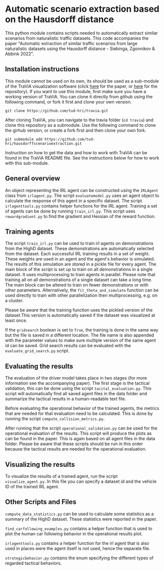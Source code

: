 # Automatic scenario extraction based on the Hausdorff distance
This python module contains scripts needed to automatically extract similar scenarios from naturalistic traffic datasets. This code accompanies the paper 
"Automatic extraction of similar traffic scenarios from large naturalistic datasets using the Hausdorff distance - Siebinga, Zgonnikov & Abbink 2022". 

## Installation instructions
This module cannot be used on its own, its should be used as a sub-module of the TraViA visualization software (click 
[here](https://joss.theoj.org/papers/10.21105/joss.03607) for the paper, or [here](https://github.com/tud-hri/travia) for the repository). If you want to 
use this module, first make sure you have a working version of TraViA. You can clone it directly from github using the following command, or fork it first 
and clone your own version.

```
git clone https://github.com/tud-hri/travia.git
```

After cloning TraViA, you can navigate to the travia folder (`cd travia`) and clone this repository as a submodule. Use the following command to clone the 
girhub version, or create a fork first and then clone your own fork.

```
git submodule add https://github.com/tud-hri/hausdorffscenarioextraction.git
```

Instruction on how to get the data and how to work with TraViA can be found in the TraViA README file. See the instructions below for how to work with this 
sub-module.

## General overview 
An object representing the IRL agent can be constructed using the `IRLAgent` class from `irlagent.py`. The script `evaluatemodel.py` uses an agent object
to calculate the response of this agent in a specific dataset. The script `irlagenttools.py` contains helper functions for the IRL agent. Training a set of 
agents can be done by running `train_irl.py`. This script uses `rewardgradient.py` to find the gradient and Hessian of the reward function.

## Training agents
The script `train_irl.py` can be used to train irl agents on demonstrations from the HighD dataset. These demonstrations are automatically selected from the 
dataset. Each successful IRL training results in a set of weight. These weights are used in an agent and the agent's behavior is simulated. The results of 
this simulation are stored in a pickle file for every agent. The main block of the script is set up to train on all demonstrations in a single dataset. It 
uses multiprocessing to train agents in parallel. Please note that training all on all demonstrations of a single dataset can take a long time. The main 
block can be altered to train on fewer demonstrations or with other parameters. Alternatively, the `fit_theta_and_simulate` function can be used directly to 
train with other parallelization then multiprocessing, e.g. on a cluster.  

Please be aware that the training function uses the pickled version of the dataset.This version is automatically saved if the dataset was visualized at 
least once.

If the `gridsearch` boolean is set to `True`, the training is done in the same way but the file is saved in a different location. The file name is also 
appended with the parameter values to make sure multiple version of the same agent id can be saved. Grid search results can be evaluated with the 
`evaluate_grid_search.py` script.  

## Evaluating the results
The evaluation of the driver model takes place in two stages (for more information see the accompanying paper). The first stage is the tactical validation, 
this can be done using the script `tacital_evaluation.py`. This script will automatically find all saved agent files in the data folder and summarize the 
tactical results in a human-readable text file. 

Before evaluating the operational behavior of the trained agents, the metrics that are needed for that evaluation need to be calculated. This is done by running
the script `compute_collision_metrics.py`.

After running that the script `operational_validation.py` can be used for the operational evaluation of the results. This script will produce the plots as
can be found in the paper. This is again based on all agent files in the data folder. Please be aware that these scripts should be run in this order because 
the tactical results are needed for the operational evaluation.

## Visualizing the results
To visualize the results of a trained agent, run the script `visualize_agent.py`. In this file you can specify a dataset id and the vehicle ID of the 
trained IRL agent.  

## Other Scripts and Files
`compute_data_statistics.py` can be used to calculate some statistics as a summary of the HighD dataset. These statistics were reported in the paper.

`find_carfollowing_examples.py` contains a helper function that is used to plot the human car following behavior in the operational results plot.

`irlagenttools.py` contains a helper function for the irl agent that is also used in places were the agent itself is not used, hence the separate file.

`strategicbehavior.py` contains the enum specifying the different types of regarded tactical behaviors.